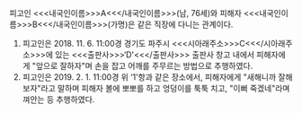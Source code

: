 피고인 <<<내국인이름>>>A<<</내국인이름>>>(남, 76세)와 피해자 <<<내국인이름>>>B<<</내국인이름>>>(가명)은 같은 직장에 다니는 관계이다.
1. 피고인은 2018. 11. 6. 11:00경 경기도 파주시 <<<시아래주소>>>C<<</시아래주소>>>에 있는 <<<출판사>>>‘D'<<</출판사>>> 출판사 창고 내에서 피해자에게 "앞으로 잘하자"며 손을 잡고 어깨를 주무르는 방법으로 추행하였다.
2. 피고인은 2019. 2. 1. 11:00경 위 ‘1'항과 같은 장소에서, 피해자에게 "새해니까 잘해 보자"라고 말하며 피해자 볼에 뽀뽀를 하고 엉덩이를 툭툭 치고, "이뻐 죽겠네"라며 껴안는 등 추행하였다.